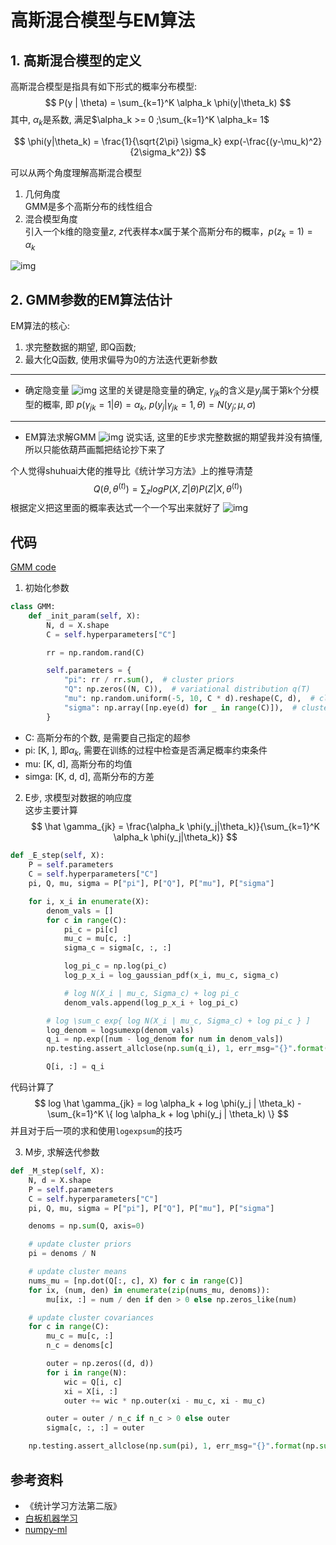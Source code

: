 # 高斯混合模型与EM算法
## 1. 高斯混合模型的定义
高斯混合模型是指具有如下形式的概率分布模型:
$$
P(y | \theta) = \sum_{k=1}^K \alpha_k \phi(y|\theta_k)
$$
其中, $\alpha_k$是系数, 满足$\alpha_k >= 0 ;\sum_{k=1}^K \alpha_k= 1$

$$
\phi(y|\theta_k) = \frac{1}{\sqrt{2\pi} \sigma_k} exp(-\frac{(y-\mu_k)^2}{2\sigma_k^2})
$$

可以从两个角度理解高斯混合模型
1. 几何角度     
    GMM是多个高斯分布的线性组合
2. 混合模型角度     
    引入一个k维的隐变量$z$, $z$代表样本$x$属于某个高斯分布的概率，$p(z_k = 1) = \alpha_k$

![img](./img/高斯混合模型-2.jpg)

## 2. GMM参数的EM算法估计
EM算法的核心:   
1. 求完整数据的期望, 即Q函数;
2. 最大化Q函数, 使用求偏导为0的方法迭代更新参数

---
- 确定隐变量
![img](./img/EM1-3.jpg)
这里的关键是隐变量的确定, $\gamma_{jk}$的含义是$y_j$属于第k个分模型的概率, 即 $p(\gamma_{jk} = 1 | \theta) = \alpha_k$, $p(y_j | \gamma_{jk} =1, \theta) = N(y_j; \mu,\sigma)$

---
- EM算法求解GMM
![img](./img/EM2-4.jpg)
说实话, 这里的E步求完整数据的期望我并没有搞懂, 所以只能依葫芦画瓢把结论抄下来了

个人觉得shuhuai大佬的推导比《统计学习方法》上的推导清楚
$$
Q(\theta, \theta^{(t)}) = \sum_z log P(X,Z | \theta) P(Z|X, \theta^{(t)})
$$
根据定义把这里面的概率表达式一个一个写出来就好了
![img](./img/EM2.png)

## 代码
[GMM code](./gmm.py)
1. 初始化参数   
```python
class GMM:
    def _init_param(self, X):
        N, d = X.shape
        C = self.hyperparameters["C"]

        rr = np.random.rand(C)

        self.parameters = {
            "pi": rr / rr.sum(),  # cluster priors
            "Q": np.zeros((N, C)),  # variational distribution q(T)
            "mu": np.random.uniform(-5, 10, C * d).reshape(C, d),  # cluster means
            "sigma": np.array([np.eye(d) for _ in range(C)]),  # cluster covariances
        }
```
- C: 高斯分布的个数, 是需要自己指定的超参
- pi: [K, ], 即$\alpha_k$, 需要在训练的过程中检查是否满足概率约束条件
- mu: [K, d], 高斯分布的均值
- simga: [K, d, d], 高斯分布的方差

2. E步, 求模型对数据的响应度    
这步主要计算
$$
\hat \gamma_{jk} = \frac{\alpha_k \phi(y_j|\theta_k)}{\sum_{k=1}^K \alpha_k \phi(y_j|\theta_k)}
$$
```python
def _E_step(self, X):
    P = self.parameters
    C = self.hyperparameters["C"]
    pi, Q, mu, sigma = P["pi"], P["Q"], P["mu"], P["sigma"]

    for i, x_i in enumerate(X):
        denom_vals = []
        for c in range(C):
            pi_c = pi[c]
            mu_c = mu[c, :]
            sigma_c = sigma[c, :, :]

            log_pi_c = np.log(pi_c)
            log_p_x_i = log_gaussian_pdf(x_i, mu_c, sigma_c)

            # log N(X_i | mu_c, Sigma_c) + log pi_c
            denom_vals.append(log_p_x_i + log_pi_c)

        # log \sum_c exp{ log N(X_i | mu_c, Sigma_c) + log pi_c } ]
        log_denom = logsumexp(denom_vals)
        q_i = np.exp([num - log_denom for num in denom_vals])
        np.testing.assert_allclose(np.sum(q_i), 1, err_msg="{}".format(np.sum(q_i)))

        Q[i, :] = q_i
```
代码计算了
$$
log \hat \gamma_{jk} = log \alpha_k + log \phi(y_j | \theta_k) - \sum_{k=1}^K \{ log \alpha_k + log \phi(y_j | \theta_k) \}
$$
并且对于后一项的求和使用`logexpsum`的技巧

3. M步, 求解迭代参数
```python
def _M_step(self, X):
    N, d = X.shape
    P = self.parameters
    C = self.hyperparameters["C"]
    pi, Q, mu, sigma = P["pi"], P["Q"], P["mu"], P["sigma"]

    denoms = np.sum(Q, axis=0)

    # update cluster priors
    pi = denoms / N

    # update cluster means
    nums_mu = [np.dot(Q[:, c], X) for c in range(C)]
    for ix, (num, den) in enumerate(zip(nums_mu, denoms)):
        mu[ix, :] = num / den if den > 0 else np.zeros_like(num)

    # update cluster covariances
    for c in range(C):
        mu_c = mu[c, :]
        n_c = denoms[c]

        outer = np.zeros((d, d))
        for i in range(N):
            wic = Q[i, c]
            xi = X[i, :]
            outer += wic * np.outer(xi - mu_c, xi - mu_c)

        outer = outer / n_c if n_c > 0 else outer
        sigma[c, :, :] = outer

    np.testing.assert_allclose(np.sum(pi), 1, err_msg="{}".format(np.sum(pi)))
```

## 参考资料
- 《统计学习方法第二版》
- [白板机器学习](https://www.bilibili.com/video/BV1aE411o7qd?vd_source=30b83821f97341a4ef89241dcf18da58&spm_id_from=333.788.player.switch&p=69)
- [numpy-ml](https://github.com/ddbourgin/numpy-ml/tree/master/numpy_ml/gmm)

